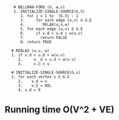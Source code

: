         # BELLMAN-FORD (G, w,s)
        1. INITIALIZE-SINGLE-SOURCE(G,S)
           2. for i = 1 to  |G.V| - 1 
           3.     for each edge (u,v) ∈ G.E 
           4.        RELAX(u,v,w)
           5. for each edge (u,v) ∈ G.E 
           6.     if v.d > u.d + w(u,v) 
           7.       return FALSE  
           8. return TRUE
    
       # REALAX (u,v, w)
       1. if v.d > u.d + w(u.v)
          2.     v. d = u.d + w(u.v)
          3.     v.∏ = u

       # INITIALIZE-SINGLE-SOURCE(G,s)
       1. for each vertex v ∈ G.V
          2.    v.d = ∞
          3.    v.∏ = NIL
          4. s.d = 0
# Running time O(V^2 + VE)